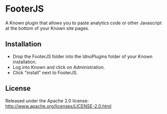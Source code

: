 FooterJS
========

A Known plugin that allows you to paste analytics code or other Javascript at the bottom of your Known site pages.

Installation
------------

* Drop the FooterJS folder into the IdnoPlugins folder of your Known installation.
* Log into Known and click on Administration.
* Click "install" next to FooterJS.

License
-------

Released under the Apache 2.0 license: http://www.apache.org/licenses/LICENSE-2.0.html
